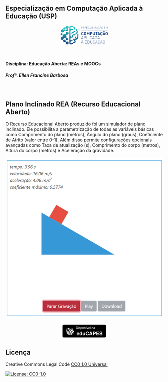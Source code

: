 ## Especialização em Computação Aplicada à Educação (USP)

<p align="center">
<img class="especializacao" src="https://raw.githubusercontent.com/ezefranca/plano-inclinado-rea/main/img/especializacao_na_usp-766864.png" width="30%" height="30%">
</p>
<br>

#### Disciplina: Educação Aberta: REAs e MOOCs
##### Profª. Ellen Francine Barbosa
<br>

## Plano Inclinado REA (Recurso Educacional Aberto)

O Recurso Educacional Aberto produzido foi um simulador de plano inclinado. Ele possibilita a parametrização de todas as variáveis básicas como Comprimento do plano (metros), Ângulo do plano (graus), Coeficiente de Atrito (valor entre 0-1). Além disso permite configurações opcionais avançadas como Taxa de atualização (s), Comprimento do corpo (metros), Altura do corpo (metros) e Aceleração da gravidade.

![](https://raw.githubusercontent.com/ezefranca/plano-inclinado-rea/main/img/plano-inclinado2.png)


<p align="center">
    <a href="https://educapes.capes.gov.br/handle/capes/597451">
<img class="especializacao" src="https://raw.githubusercontent.com/ezefranca/plano-inclinado-rea/main/img/capes-badge.png" width="30%" height="30%">
    </a>
</p>

## Licença

Creative Commons Legal Code [CC0 1.0 Universal](/LICENSE)

[![License: CC0-1.0](https://licensebuttons.net/l/zero/1.0/80x15.png)](http://creativecommons.org/publicdomain/zero/1.0/)
